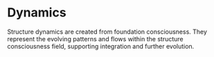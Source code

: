 # Dynamics

Structure dynamics are created from foundation consciousness. They represent the evolving patterns and flows within the structure consciousness field, supporting integration and further evolution. 